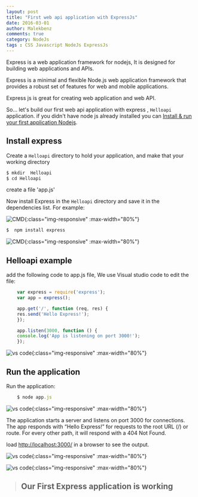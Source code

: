 ```yaml
---
layout: post
title: "First web api application with ExpressJs"
date: 2016-03-01
author: Malekbenz
comments: true
category: NodeJs
tags : CSS Javascript NodeJs ExpressJs
---
```


Express is a web application framework for nodejs, It is designed for building web applications and APIs.
    
Express  is a minimal and flexible Node.js web application framework that provides a robust set of features for web and mobile applications.

Express js is great for creating web application and web API.

So... let's build our first web api application with express , `Helloapi` application. if you didn't have node js already installed you can [Install & run your first application Nodejs](/blog/2015/12/22/install-run-your-first-application-nodejs).  

## Install express  


Create a `Helloapi` directory to hold your application, and make that your working directory

```javascript
$ mkdir  Helloapi
$ cd Helloapi
```
create a file 'app.js'

Now install Express in the `Helloapi` directory and save it in the dependencies list. For example:

![CMD](/images/Helloapi/cmd.png){:class="img-responsive" :max-width="80%"}

```javascript
$  npm install express
```

![CMD](/images/Helloapi/npm.png){:class="img-responsive" :max-width="80%"}

## Helloapi example

add the following code to app.js file, We use Visual studio code to edit the file:

```javascript
    var express = require('express');
    var app = express();

    app.get('/', function (req, res) {
    res.send('Hello Express!');
    });

    app.listen(3000, function () {
    console.log('App is listening on port 3000!');
    });
```

![vs code](/images/Helloapi/vscode.png){:class="img-responsive" :max-width="80%"}


## Run the application 
    
Run the application: 

```javascript
    $ node app.js
```

![vs code](/images/Helloapi/launch.png){:class="img-responsive" :max-width="80%"}

The application starts a server and listens on port 3000 for connections. The app responds with “Hello Express!” for requests to the root URL (/) or route. For every other path, it will respond with a 404 Not Found.

load [http://localhost:3000/](http://localhost:3000/) in a browser to see the output.

![vs code](/images/Helloapi/web.png){:class="img-responsive" :max-width="80%"}

![vs code](/images/Helloapi/404.png){:class="img-responsive" :max-width="80%"}


>
> ## **Our First Express application is working**
>